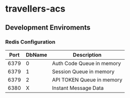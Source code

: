 # travellers-acs

## Development Enviroments  

### Redis Configuration  

Port | DbName | Description
---- | ------ | -----------
6379 | 0  | Auth Code Queue in memory
6379 | 1  | Session Queue in memory
6379 | 2  | API TOKEN Queue in memory
6380 | X  | Instant Message Data
